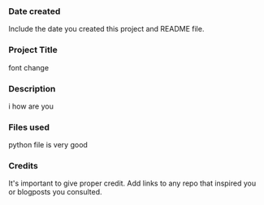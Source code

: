 ### Date created
Include the date you created this project and README file.

### Project Title
font change

### Description
i how are you

### Files used
python file is very good 

### Credits
It's important to give proper credit. Add links to any repo that inspired you or blogposts you consulted.

